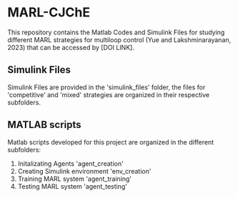 # MARL-CJChE
This repository contains the Matlab Codes and Simulink Files for studying different MARL strategies for multiloop control (Yue and Lakshminarayanan, 2023) that can be accessed by [DOI LINK]. 
## Simulink Files
Simulink Files are provided in the 'simulink_files' folder, the files for 'competitive' and 'mixed' strategies are organized in their respective subfolders.
## MATLAB scripts
Matlab scripts developed for this project are organized in the different subfolders: 
1. Initalizating Agents 'agent_creation' 
2. Creating Simulink environment 'env_creation'
3. Training MARL system 'agent_training'
4. Testing MARL system 'agent_testing'
